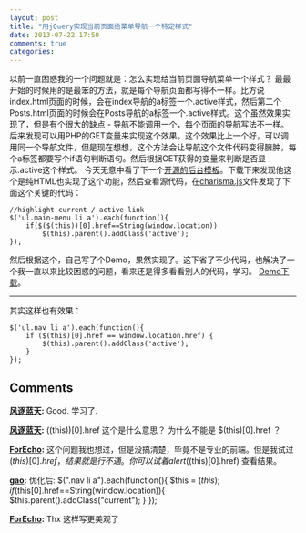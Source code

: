 ```yaml
---
layout: post
title: "用jQuery实现当前页面给菜单导航一个特定样式"
date: 2013-07-22 17:50
comments: true
categories: 
---
```


以前一直困惑我的一个问题就是：怎么实现给当前页面导航菜单一个样式？ 最最开始的时候用的是最笨的方法，就是每个导航页面都写得不一样。比方说index.html页面的时候，会在index导航的a标签一个.active样式，然后第二个Posts.html页面的时候会在Posts导航的a标签一个.active样式。这个虽然效果实现了，但是有个很大的缺点 - 导航不能调用一个，每个页面的导航写法不一样。 后来发现可以用PHP的GET变量来实现这个效果。这个效果比上一个好，可以调用同一个导航文件，但是现在想想，这个方法会让导航这个文件代码变得臃肿，每个a标签都要写个if语句判断语句。然后根据GET获得的变量来判断是否显示.active这个样式。 今天无意中看了下一个[开源的后台模板](http://usman.it/themes/charisma/)。下载下来发现他这个是纯HTML也实现了这个功能，然后查看源代码，在[charisma.js](http://usman.it/themes/charisma/js/charisma.js)文件发现了下面这个关键的代码： 
    
    
    //highlight current / active link
    $('ul.main-menu li a').each(function(){
    	if($($(this))[0].href==String(window.location))
    		$(this).parent().addClass('active');
    });

然后根据这个，自己写了个Demo，果然实现了。这下省了不少代码，也解决了一个我一直以来比较困惑的问题，看来还是得多看看别人的代码，学习。 [Demo下载](http://pan.baidu.com/share/link?shareid=1247541698&uk=2684558169)。 

* * *

其实这样也有效果： 
    
    
    $('ul.nav li a').each(function(){
        if ($(this)[0].href == window.location.href) {
            $(this).parent().addClass('active');
        }
    });

## Comments

**[风逐蓝天](#154 "2013-07-22 21:58:00"):** Good. 学习了.

**[风逐蓝天](#155 "2013-07-25 16:08:00"):** $($(this))[0].href 这个是什么意思？ 为什么不能是 $(this)[0].href ？

**[ForEcho](#156 "2013-07-25 16:22:00"):** 这个问题我也想过，但是没搞清楚，毕竟不是专业的前端。但是我试过$(this)[0].href，结果就是行不通。你可以试着alert($(this)[0].href) 查看结果。

**[gao](#191 "2013-11-12 17:55:00"):** 优化后: $(".nav li a").each(function(){ $this = $(this); if($this[0].href==String(window.location)){ $this.parent().addClass("current"); } });

**[ForEcho](#192 "2013-11-12 18:29:00"):** Thx 这样写更美观了

